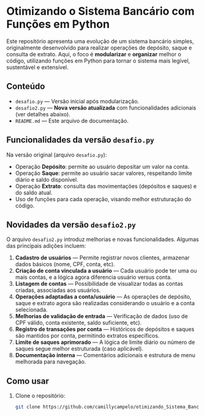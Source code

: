 # Otimizando o Sistema Bancário com Funções em Python

Este repositório apresenta uma evolução de um sistema bancário simples, originalmente desenvolvido para realizar operações de depósito, saque e consulta de extrato. Aqui, o foco é **modularizar** e **organizar** melhor o código, utilizando funções em Python para tornar o sistema mais legível, sustentável e extensível.

## Conteúdo

- `desafio.py` — Versão inicial após modularização.  
- `desafio2.py` — **Nova versão atualizada** com funcionalidades adicionais (ver detalhes abaixo).  
- `README.md` — Este arquivo de documentação.

## Funcionalidades da versão `desafio.py`

Na versão original (arquivo `desafio.py`):

- Operação **Depósito**: permite ao usuário depositar um valor na conta.  
- Operação **Saque**: permite ao usuário sacar valores, respeitando limite diário e saldo disponível.  
- Operação **Extrato**: consulta das movimentações (depósitos e saques) e do saldo atual.  
- Uso de funções para cada operação, visando melhor estruturação do código.

## Novidades da versão `desafio2.py`

O arquivo `desafio2.py` introduz melhorias e novas funcionalidades. Algumas das principais adições incluem:

1. **Cadastro de usuários** — Permite registrar novos clientes, armazenar dados básicos (nome, CPF, conta, etc).  
2. **Criação de conta vinculada a usuário** — Cada usuário pode ter uma ou mais contas, e a lógica agora diferencia usuário versus conta.  
3. **Listagem de contas** — Possibilidade de visualizar todas as contas criadas, associadas aos usuários.  
4. **Operações adaptadas a conta/usuário** — As operações de depósito, saque e extrato agora são realizadas considerando o usuário e a conta selecionada.  
5. **Melhorias de validação de entrada** — Verificação de dados (uso de CPF válido, conta existente, saldo suficiente, etc).  
6. **Registro de transações por conta** — Históricos de depósitos e saques são mantidos por conta, permitindo extratos específicos.  
7. **Limite de saques aprimorado** — A lógica de limite diário ou número de saques segue melhor estruturada (caso aplicável).  
8. **Documentação interna** — Comentários adicionais e estrutura de menu melhorada para navegação.

## Como usar

1. Clone o repositório:  
   ```bash
   git clone https://github.com/camillycampelo/otimizando_Sistema_Bancario_com_funcoes_python.git
